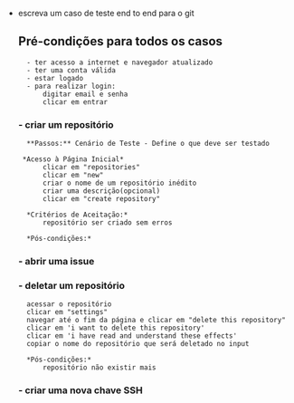 - escreva um caso de teste end to end para o git

    ## Pré-condições para todos os casos 
        - ter acesso a internet e navegador atualizado
        - ter uma conta válida
        - estar logado
        - para realizar login:
            digitar email e senha
            clicar em entrar

    ### - criar um repositório
       
        **Passos:** Cenário de Teste - Define o que deve ser testado

       *Acesso à Página Inicial*
            clicar em "repositories"
            clicar em "new" 
            criar o nome de um repositório inédito
            criar uma descrição(opcional)
            clicar em "create repository"
        
        *Critérios de Aceitação:*
            repositório ser criado sem erros

        *Pós-condições:*

    ### - abrir uma issue


    ### - deletar um repositório
        acessar o repositório
        clicar em "settings"
        navegar até o fim da página e clicar em "delete this repository"
        clicar em 'i want to delete this repository'
        clicar em 'i have read and understand these effects'
        copiar o nome do repositório que será deletado no input

        *Pós-condições:*
            repositório não existir mais


    ### - criar uma nova chave SSH